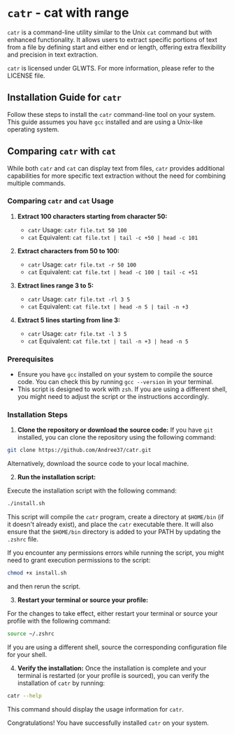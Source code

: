 # `catr` - cat with range

`catr` is a command-line utility similar to the Unix `cat` command but with enhanced functionality. It allows users to
extract specific portions of text from a file by defining start and either end or length, offering extra flexibility and
precision in text extraction.

`catr` is licensed under GLWTS. For more information, please refer to the LICENSE file.

## Installation Guide for `catr`

Follow these steps to install the `catr` command-line tool on your system. This guide assumes you have `gcc` installed
and are using a Unix-like operating system.

## Comparing `catr` with `cat`

While both `catr` and `cat` can display text from files, `catr` provides additional capabilities for more specific text
extraction without the need for combining multiple commands.

### Comparing `catr` and `cat` Usage

1. **Extract 100 characters starting from character 50:**
    - `catr` Usage: `catr file.txt 50 100`
    - `cat` Equivalent: `cat file.txt | tail -c +50 | head -c 101`

2. **Extract characters from 50 to 100:**
    - `catr` Usage: `catr file.txt -r 50 100`
    - `cat` Equivalent: `cat file.txt | head -c 100 | tail -c +51`

3. **Extract lines range 3 to 5:**
    - `catr` Usage: `catr file.txt -rl 3 5`
    - `cat` Equivalent: `cat file.txt | head -n 5 | tail -n +3`

4. **Extract 5 lines starting from line 3:**
    - `catr` Usage: `catr file.txt -l 3 5`
    - `cat` Equivalent: `cat file.txt | tail -n +3 | head -n 5`

### Prerequisites

- Ensure you have `gcc` installed on your system to compile the source code. You can check this by
  running `gcc --version` in your terminal.
- This script is designed to work with `zsh`. If you are using a different shell, you might need to adjust the script or
  the instructions accordingly.

### Installation Steps

1. **Clone the repository or download the source code:**
   If you have `git` installed, you can clone the repository using the following command:

```bash
git clone https://github.com/Andree37/catr.git
```

Alternatively, download the source code to your local machine.

2. **Run the installation script:**

Execute the installation script with the following command:

```bash
./install.sh
```

This script will compile the `catr` program, create a directory at `$HOME/bin` (if it doesn't already exist), and place
the `catr` executable there. It will also ensure that the `$HOME/bin` directory is added to your PATH by updating
the `.zshrc` file.

If you encounter any permissions errors while running the script, you might need to grant execution permissions to the
script:

```bash
chmod +x install.sh
```

and then rerun the script.

3. **Restart your terminal or source your profile:**

For the changes to take effect, either restart your terminal or source your profile with the following command:

```bash
source ~/.zshrc
```

If you are using a different shell, source the corresponding configuration file for your shell.

4. **Verify the installation:**
   Once the installation is complete and your terminal is restarted (or your profile is sourced), you can verify the
   installation of `catr` by running:

```bash
catr --help
```

This command should display the usage information for `catr`.

Congratulations! You have successfully installed `catr` on your system.